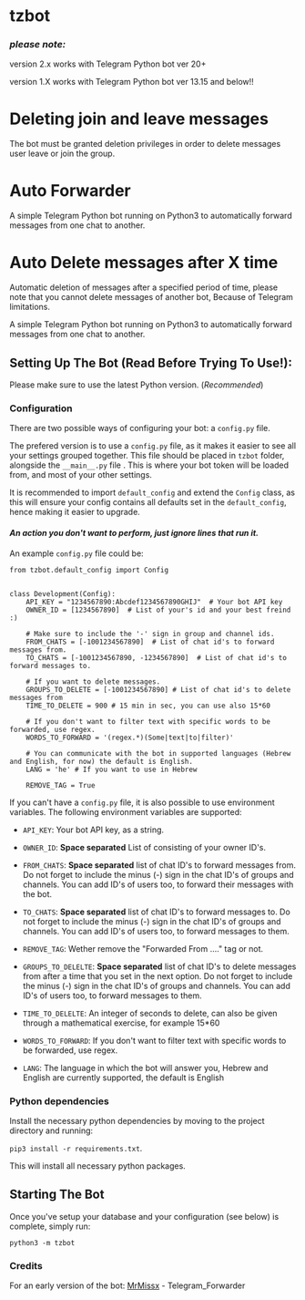 # tzbot
### *please note:*

version 2.x works with Telegram Python bot ver 20+

version 1.X works with Telegram Python bot ver 13.15 and below!!

# Deleting join and leave messages

The bot must be granted deletion privileges in order to delete messages user leave or join the group.

# Auto Forwarder

A simple Telegram Python bot running on Python3 to automatically forward messages from one chat to another.

# Auto Delete messages after X time
Automatic deletion of messages after a specified period of time, please note that you cannot delete messages of another bot, Because of Telegram limitations.

A simple Telegram Python bot running on Python3 to automatically forward messages from one chat to another.

## Setting Up The Bot (Read Before Trying To Use!):
Please make sure to use the latest Python version. (*Recommended*)


### Configuration

There are two possible ways of configuring your bot: a `config.py` file.

The prefered version is to use a `config.py` file, as it makes it easier to see all your settings grouped together.
This file should be placed in `tzbot` folder, alongside the `__main__.py` file . 
This is where your bot token will be loaded from, and most of your other settings.

It is recommended to import `default_config` and extend the `Config` class, as this will ensure your config contains all 
defaults set in the `default_config`, hence making it easier to upgrade.

#### *An action you don't want to perform, just ignore lines that run it.*

An example `config.py` file could be:
```
from tzbot.default_config import Config


class Development(Config):
    API_KEY = "1234567890:Abcdef1234567890GHIJ"  # Your bot API key
    OWNER_ID = [1234567890]  # List of your's id and your best freind :)

    # Make sure to include the '-' sign in group and channel ids.
    FROM_CHATS = [-1001234567890]  # List of chat id's to forward messages from.
    TO_CHATS = [-1001234567890, -1234567890]  # List of chat id's to forward messages to.
    
    # If you want to delete messages.
    GROUPS_TO_DELETE = [-1001234567890] # List of chat id's to delete messages from
    TIME_TO_DELETE = 900 # 15 min in sec, you can use also 15*60
    
    # If you don't want to filter text with specific words to be forwarded, use regex.
    WORDS_TO_FORWARD = '(regex.*)(Some|text|to|filter)'
    
    # You can communicate with the bot in supported languages (Hebrew and English, for now) the default is English.
    LANG = 'he' # If you want to use in Hebrew

    REMOVE_TAG = True
```

If you can't have a `config.py` file, it is also possible to use environment variables.
The following environment variables are supported:

 - `API_KEY`: Your bot API key, as a string.
 - `OWNER_ID`:  **Space separated** List of consisting of your owner ID's.

 - `FROM_CHATS`: **Space separated** list of chat ID's to forward messages from. Do not forget to include the 
minus (-) sign in the chat ID's of groups and channels. You can add ID's of users too, to forward their 
messages with the bot.
 - `TO_CHATS`: **Space separated** list of chat ID's to forward messages to. Do not forget to include the 
minus (-) sign in the chat ID's of groups and channels. You can add ID's of users too, to forward messages to them.
 - `REMOVE_TAG`: Wether remove the "Forwarded From ...." tag or not.

 - `GROUPS_TO_DELELTE`: **Space separated** list of chat ID's to delete messages from after a time that you set in the next option. 
Do not forget to include the minus (-) sign in the chat ID's of groups and channels. You can add ID's of users too, to forward messages to them.
 - `TIME_TO_DELELTE`: An integer of seconds to delete, can also be given through a mathematical exercise, for example 15*60 

 - `WORDS_TO_FORWARD`: If you don't want to filter text with specific words to be forwarded, use regex. 

 - `LANG`: The language in which the bot will answer you, Hebrew and English are currently supported, the default is English

### Python dependencies

Install the necessary python dependencies by moving to the project directory and running:

`pip3 install -r requirements.txt`.

This will install all necessary python packages.

## Starting The Bot

Once you've setup your database and your configuration (see below) is complete, simply run:

`python3 -m tzbot`

### Credits
For an early version of the bot: [MrMissx](https://github.com/MrMissx) - Telegram_Forwarder
